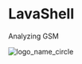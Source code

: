 # LavaShell
Analyzing GSM

![logo_name_circle](https://github.com/user-attachments/assets/b2eb7b03-813a-4e59-bc02-b5fe23ca156e)

